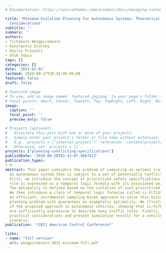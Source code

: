 ```yaml
---
# Documentation: https://sourcethemes.com/academic/docs/managing-content/

title: 'Minimum-Violation Planning for Autonomous Systems: Theoretical and Practical
  Considerations'
subtitle: ''
summary: ''
authors:
- Tichakorn Wongpiromsarn
- Konstantin Slutsky
- Emilio Frazzoli
- Ufuk Topcu
tags: []
categories: []
date: '2021-01-01'
lastmod: 2020-09-27T20:42:08-05:00
featured: false
draft: false

# Featured image
# To use, add an image named `featured.jpg/png` to your page's folder.
# Focal points: Smart, Center, TopLeft, Top, TopRight, Left, Right, BottomLeft, Bottom, BottomRight.
image:
  caption: ''
  focal_point: ''
  preview_only: false

# Projects (optional).
#   Associate this post with one or more of your projects.
#   Simply enter your project's folder or file name without extension.
#   E.g. `projects = ["internal-project"]` references `content/project/deep-learning/index.md`.
#   Otherwise, set `projects = []`.
projects: ["planning-conflicting-specifications"]
publishDate: '2020-09-28T01:42:07.986741Z'
publication_types:
- 9
abstract: This paper considers the problem of computing an optimal trajectory for
  an autonomous system that is subject to a set of potentially conflicting rules.
  First, we introduce the concept of prioritized safety specifications, where each
  rule is expressed as a temporal logic formula with its associated weight and priority.
  The optimality is defined based on the violation of such prioritized safety specifications.
  We then introduce a class of temporal logic formulas called si-FLTLGX and develop
  an efficient, incremental sampling-based approach to solve this minimum-violation
  planning problem with guarantees on asymptotic optimality. We illustrate the application
  of the proposed approach in autonomous vehicles, showing that si-FLTLGX formulas
  are sufficiently expressive to describe many traffic rules. Finally, we discuss
  practical considerations and present simulation results for a vehicle overtaking
  scenario.
publication: '*2021 American Control Conference*'

links:
- name: "full version"
  url: wongpiromsarn-2021-minimum-full.pdf
---
```

